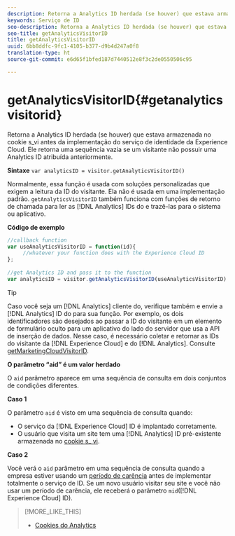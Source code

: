 ```yaml
---
description: Retorna a Analytics ID herdada (se houver) que estava armazenada no cookie s_vi antes da implementação do serviço de identidade da Experience Cloud. Ele retorna uma sequência vazia se um visitante não possuir uma Analytics ID atribuída anteriormente.
keywords: Serviço de ID
seo-description: Retorna a Analytics ID herdada (se houver) que estava armazenada no cookie s_vi antes da implementação do serviço de identidade da Experience Cloud. Ele retorna uma sequência vazia se um visitante não possuir uma Analytics ID atribuída anteriormente.
seo-title: getAnalyticsVisitorID
title: getAnalyticsVisitorID
uuid: 6bb8ddfc-9fc1-4105-b377-d9b4d247a0f8
translation-type: ht
source-git-commit: e6d65f1bfed187d7440512e8f3c2de0550506c95

---
```



# getAnalyticsVisitorID{#getanalyticsvisitorid}

Retorna a Analytics ID herdada (se houver) que estava armazenada no cookie s_vi antes da implementação do serviço de identidade da Experience Cloud. Ele retorna uma sequência vazia se um visitante não possuir uma Analytics ID atribuída anteriormente.

**Sintaxe** `var analyticsID = visitor.getAnalyticsVisitorID()`

Normalmente, essa função é usada com soluções personalizadas que exigem a leitura da ID do visitante. Ela não é usada em uma implementação padrão. `getAnalyticsVisitorID` também funciona com funções de retorno de chamada para ler as [!DNL Analytics] IDs do e trazê-las para o sistema ou aplicativo.

**Código de exemplo**

```js
//callback function 
var useAnalyticsVisitorID = function(id){ 
     //whatever your function does with the Experience Cloud ID 
}; 
 
//get Analytics ID and pass it to the function 
var analyticsID = visitor.getAnalyticsVisitorID(useAnalyticsVisitorID)
```

>[!TIP]
>
>Caso você seja um [!DNL Analytics] cliente do, verifique também e envie a [!DNL Analytics] ID do para sua função. Por exemplo, os dois identificadores são desejados ao passar a ID do visitante em um elemento de formulário oculto para um aplicativo do lado do servidor que usa a API de inserção de dados. Nesse caso, é necessário coletar e retornar as IDs do visitante da [!DNL Experience Cloud] e do [!DNL Analytics]. Consulte [getMarketingCloudVisitorID](../../library/get-set/getmcvid.md).

**O parâmetro “aid” é um valor herdado**

O `aid` parâmetro aparece em uma sequência de consulta em dois conjuntos de condições diferentes.

**Caso 1**

O parâmetro `aid` é visto em uma sequência de consulta quando:

* O serviço da [!DNL Experience Cloud] ID é implantado corretamente.
* O usuário que visita um site tem uma [!DNL Analytics] ID pré-existente armazenada no [cookie s_ vi](https://marketing.adobe.com/resources/help/pt_BR/whitepapers/cookies/?f=cookies_analytics.html).

**Caso 2**

Você verá o `aid` parâmetro em uma sequência de consulta quando a empresa estiver usando um [período de carência](../../reference/analytics-reference/grace-period.md) antes de implementar totalmente o serviço de ID. Se um novo usuário visitar seu site e você não usar um período de carência, ele receberá o parâmetro `mid`([!DNL Experience Cloud] ID).

>[!MORE_LIKE_THIS]
>
>* [Cookies do Analytics](https://marketing.adobe.com/resources/help/pt_BR/whitepapers/cookies/cookies_analytics.html)

